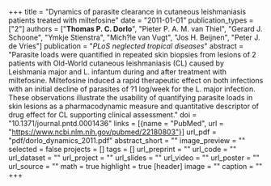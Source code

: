 +++
title = "Dynamics of parasite clearance in cutaneous leishmaniasis patients treated with miltefosine"
date = "2011-01-01"
publication_types = ["2"]
authors = ["**Thomas P. C. Dorlo**", "Pieter P. A. M. van Thiel", "Gerard J. Schoone", "Ymkje Stienstra", "Mich?le van Vugt", "Jos H. Beijnen", "Peter J. de Vries"]
publication = "_PLoS neglected tropical diseases_"
abstract = "Parasite loads were quantified in repeated skin biopsies from lesions of 2 patients with Old-World cutaneous leishmaniasis (CL) caused by Leishmania major and L. infantum during and after treatment with miltefosine. Miltefosine induced a rapid therapeutic effect on both infections with an initial decline of parasites of ?1 log/week for the L. major infection. These observations illustrate the usability of quantifying parasite loads in skin lesions as a pharmacodynamic measure and quantitative descriptor of drug effect for CL supporting clinical assessment."
doi = "10.1371/journal.pntd.0001436"
links = [{name = "PubMed", url = "https://www.ncbi.nlm.nih.gov/pubmed/22180803"}]
url_pdf = "pdf/dorlo_dynamics_2011.pdf"
abstract_short = ""
image_preview = ""
selected = false
projects = []
tags = []
url_preprint = ""
url_code = ""
url_dataset = ""
url_project = ""
url_slides = ""
url_video = ""
url_poster = ""
url_source = ""
math = true
highlight = true
[header]
image = ""
caption = ""
+++
